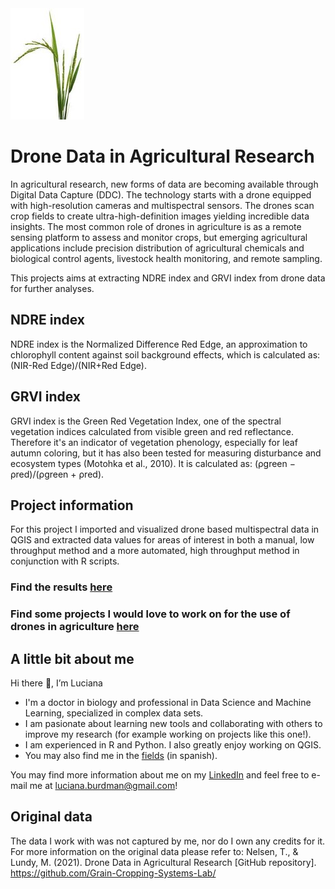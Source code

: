 <img src="https://github.com/lucianaburdman/Drone-Data-in-Agricultural-Research/blob/779d6269ca845437820b8483ce712a696e5417a8/Imagen1.jpg">

# Drone Data in Agricultural Research

In agricultural research, new forms of data are becoming available through Digital Data Capture (DDC). The technology starts with a drone equipped with high-resolution cameras and multispectral sensors. The drones scan crop fields to create ultra-high-definition images yielding incredible data insights. The most common role of drones in agriculture is as a remote sensing platform to assess and monitor crops, but emerging agricultural applications include precision distribution of agricultural chemicals and biological control agents, livestock health monitoring, and remote sampling.

This projects aims at extracting NDRE index and GRVI index from drone data for further analyses. 

## NDRE index
NDRE index is the Normalized Difference Red Edge, an approximation to chlorophyll content against soil background effects, which is calculated as: 
(NIR-Red Edge)/(NIR+Red Edge).

## GRVI index
GRVI index is the Green Red Vegetation Index, one of the spectral vegetation indices calculated from visible green and red reflectance. Therefore it's an indicator of  vegetation phenology, especially for leaf autumn coloring, but it has also been tested for measuring disturbance and ecosystem types (Motohka et al., 2010). It is calculated as: (ρgreen − ρred)/(ρgreen + ρred).

## Project information
For this project I imported and visualized drone based multispectral data in QGIS and extracted data values for areas of interest in both a manual, low throughput method and a more automated, high throughput method in conjunction with R scripts.

### Find the results [here](https://github.com/lucianaburdman/Drone-Data-in-Agricultural-Research/tree/main/Results)

### Find some projects I would love to work on for the use of drones in agriculture [here](https://github.com/lucianaburdman/Drone-Data-in-Agricultural-Research/blob/cfbe1d7ffba7986540024e6ff728ffbb7d27a98a/futureperspectives.md)

## A little bit about me

Hi there 👋, I’m Luciana

+ I'm a doctor in biology and professional in Data Science and Machine Learning, specialized in complex data sets.
+ I am pasionate about learning new tools and collaborating with others to improve my research (for example working on projects like this one!).
+ I am experienced in R and Python. I also greatly enjoy working on QGIS.
+ You may also find me in the [fields](https://noticias.unsam.edu.ar/2017/09/11/investigadoras-del-3ia-relevaron-humedales-en-la-antartida/) (in spanish).

You may find more information about me on my [LinkedIn](https://www.linkedin.com/in/luciana-burdman-biostatistician/) and feel free to e-mail me at luciana.burdman@gmail.com!

## Original data
The data I work with was not captured by me, nor do I own any credits for it. For more information on the original data please refer to:
Nelsen, T., & Lundy, M. (2021). Drone Data in Agricultural Research [GitHub repository]. 
https://github.com/Grain-Cropping-Systems-Lab/
